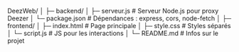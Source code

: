 DeezWeb/
│
├─ backend/
│   ├─ serveur.js         # Serveur Node.js pour proxy Deezer
│   └─ package.json       # Dépendances : express, cors, node-fetch
│
├─ frontend/
│   ├─ index.html         # Page principale
│   ├─ style.css          # Styles séparés
│   └─ script.js          # JS pour les interactions
│
└─ README.md              # Infos sur le projet
